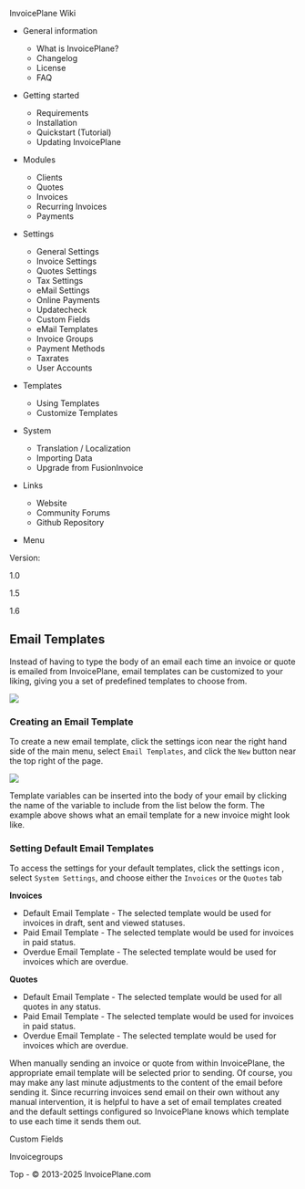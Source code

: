 
InvoicePlane Wiki

* General information
  
  + What is InvoicePlane?
  + Changelog
  + License
  + FAQ
* Getting started
  
  + Requirements
  + Installation
  + Quickstart (Tutorial)
  + Updating InvoicePlane
* Modules
  
  + Clients
  + Quotes
  + Invoices
  + Recurring Invoices
  + Payments
* Settings
  
  + General Settings
  + Invoice Settings
  + Quotes Settings
  + Tax Settings
  + eMail Settings
  + Online Payments
  + Updatecheck
  + Custom Fields
  + eMail Templates
  + Invoice Groups
  + Payment Methods
  + Taxrates
  + User Accounts
* Templates
  
  + Using Templates
  + Customize Templates
* System
  
  + Translation / Localization
  + Importing Data
  + Upgrade from FusionInvoice
* Links 
  + Website
  + Community Forums
  + Github Repository


* Menu

Version:

1.0


1.5


1.6




Email Templates
---------------

Instead of having to type the body of an email each time an invoice or quote is emailed from InvoicePlane, email templates can be customized to your liking, giving you a set of predefined templates to choose from.


![](//invoiceplane.com/content/screenshots/web_thumb/ip_email_templates.jpg)


### Creating an Email Template

To create a new email template, click the settings icon  near the right hand side of the main menu, select `Email Templates`, and click the `New` button near the top right of the page.


![](//invoiceplane.com/content/screenshots/web_thumb/ip_email_templates.jpg)


Template variables can be inserted into the body of your email by clicking the name of the variable to include from the list below the form. The example above shows what an email template for a new invoice might look like.

### Setting Default Email Templates

To access the settings for your default templates, click the settings icon , select `System Settings`, and choose either the `Invoices` or the `Quotes` tab

**Invoices**

* Default Email Template - The selected template would be used for invoices in draft, sent and viewed statuses.
* Paid Email Template - The selected template would be used for invoices in paid status.
* Overdue Email Template - The selected template would be used for invoices which are overdue.

**Quotes**

* Default Email Template - The selected template would be used for all quotes in any status.
* Paid Email Template - The selected template would be used for invoices in paid status.
* Overdue Email Template - The selected template would be used for invoices which are overdue.

When manually sending an invoice or quote from within InvoicePlane, the appropriate email template will be selected prior to sending. Of course, you may make any last minute adjustments to the content of the email before sending it. Since recurring invoices send email on their own without any manual intervention, it is helpful to have a set of email templates created and the default settings configured so InvoicePlane knows which template to use each time it sends them out.

Custom Fields

Invoicegroups

 
 Top - © 2013-2025 InvoicePlane.com


